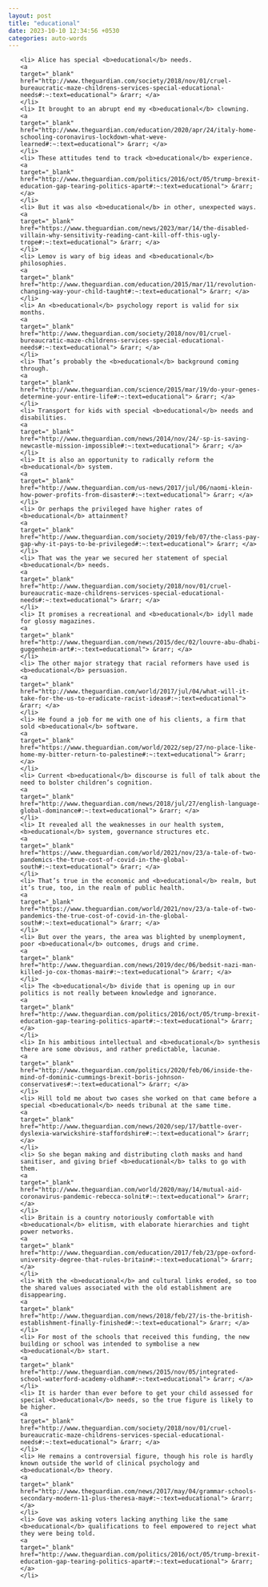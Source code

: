 ```yaml
---
layout: post
title: "educational"
date: 2023-10-10 12:34:56 +0530
categories: auto-words
---
```

<ol>

    <li> Alice has special <b>educational</b> needs.
    <a 
    target="_blank" 
    href="http://www.theguardian.com/society/2018/nov/01/cruel-bureaucratic-maze-childrens-services-special-educational-needs#:~:text=educational"> &rarr; </a>
    </li>
    <li> It brought to an abrupt end my <b>educational</b> clowning.
    <a 
    target="_blank" 
    href="http://www.theguardian.com/education/2020/apr/24/italy-home-schooling-coronavirus-lockdown-what-weve-learned#:~:text=educational"> &rarr; </a>
    </li>
    <li> These attitudes tend to track <b>educational</b> experience.
    <a 
    target="_blank" 
    href="http://www.theguardian.com/politics/2016/oct/05/trump-brexit-education-gap-tearing-politics-apart#:~:text=educational"> &rarr; </a>
    </li>
    <li> But it was also <b>educational</b> in other, unexpected ways.
    <a 
    target="_blank" 
    href="https://www.theguardian.com/news/2023/mar/14/the-disabled-villain-why-sensitivity-reading-cant-kill-off-this-ugly-trope#:~:text=educational"> &rarr; </a>
    </li>
    <li> Lemov is wary of big ideas and <b>educational</b> philosophies.
    <a 
    target="_blank" 
    href="http://www.theguardian.com/education/2015/mar/11/revolution-changing-way-your-child-taught#:~:text=educational"> &rarr; </a>
    </li>
    <li> An <b>educational</b> psychology report is valid for six months.
    <a 
    target="_blank" 
    href="http://www.theguardian.com/society/2018/nov/01/cruel-bureaucratic-maze-childrens-services-special-educational-needs#:~:text=educational"> &rarr; </a>
    </li>
    <li> That’s probably the <b>educational</b> background coming through.
    <a 
    target="_blank" 
    href="http://www.theguardian.com/science/2015/mar/19/do-your-genes-determine-your-entire-life#:~:text=educational"> &rarr; </a>
    </li>
    <li> Transport for kids with special <b>educational</b> needs and disabilities.
    <a 
    target="_blank" 
    href="http://www.theguardian.com/news/2014/nov/24/-sp-is-saving-newcastle-mission-impossible#:~:text=educational"> &rarr; </a>
    </li>
    <li> It is also an opportunity to radically reform the <b>educational</b> system.
    <a 
    target="_blank" 
    href="http://www.theguardian.com/us-news/2017/jul/06/naomi-klein-how-power-profits-from-disaster#:~:text=educational"> &rarr; </a>
    </li>
    <li> Or perhaps the privileged have higher rates of <b>educational</b> attainment?
    <a 
    target="_blank" 
    href="http://www.theguardian.com/society/2019/feb/07/the-class-pay-gap-why-it-pays-to-be-privileged#:~:text=educational"> &rarr; </a>
    </li>
    <li> That was the year we secured her statement of special <b>educational</b> needs.
    <a 
    target="_blank" 
    href="http://www.theguardian.com/society/2018/nov/01/cruel-bureaucratic-maze-childrens-services-special-educational-needs#:~:text=educational"> &rarr; </a>
    </li>
    <li> It promises a recreational and <b>educational</b> idyll made for glossy magazines.
    <a 
    target="_blank" 
    href="http://www.theguardian.com/news/2015/dec/02/louvre-abu-dhabi-guggenheim-art#:~:text=educational"> &rarr; </a>
    </li>
    <li> The other major strategy that racial reformers have used is <b>educational</b> persuasion.
    <a 
    target="_blank" 
    href="http://www.theguardian.com/world/2017/jul/04/what-will-it-take-for-the-us-to-eradicate-racist-ideas#:~:text=educational"> &rarr; </a>
    </li>
    <li> He found a job for me with one of his clients, a firm that sold <b>educational</b> software.
    <a 
    target="_blank" 
    href="https://www.theguardian.com/world/2022/sep/27/no-place-like-home-my-bitter-return-to-palestine#:~:text=educational"> &rarr; </a>
    </li>
    <li> Current <b>educational</b> discourse is full of talk about the need to bolster children’s cognition.
    <a 
    target="_blank" 
    href="http://www.theguardian.com/news/2018/jul/27/english-language-global-dominance#:~:text=educational"> &rarr; </a>
    </li>
    <li> It revealed all the weaknesses in our health system, <b>educational</b> system, governance structures etc.
    <a 
    target="_blank" 
    href="https://www.theguardian.com/world/2021/nov/23/a-tale-of-two-pandemics-the-true-cost-of-covid-in-the-global-south#:~:text=educational"> &rarr; </a>
    </li>
    <li> That’s true in the economic and <b>educational</b> realm, but it’s true, too, in the realm of public health.
    <a 
    target="_blank" 
    href="https://www.theguardian.com/world/2021/nov/23/a-tale-of-two-pandemics-the-true-cost-of-covid-in-the-global-south#:~:text=educational"> &rarr; </a>
    </li>
    <li> But over the years, the area was blighted by unemployment, poor <b>educational</b> outcomes, drugs and crime.
    <a 
    target="_blank" 
    href="http://www.theguardian.com/news/2019/dec/06/bedsit-nazi-man-killed-jo-cox-thomas-mair#:~:text=educational"> &rarr; </a>
    </li>
    <li> The <b>educational</b> divide that is opening up in our politics is not really between knowledge and ignorance.
    <a 
    target="_blank" 
    href="http://www.theguardian.com/politics/2016/oct/05/trump-brexit-education-gap-tearing-politics-apart#:~:text=educational"> &rarr; </a>
    </li>
    <li> In his ambitious intellectual and <b>educational</b> synthesis there are some obvious, and rather predictable, lacunae.
    <a 
    target="_blank" 
    href="http://www.theguardian.com/politics/2020/feb/06/inside-the-mind-of-dominic-cummings-brexit-boris-johnson-conservatives#:~:text=educational"> &rarr; </a>
    </li>
    <li> Hill told me about two cases she worked on that came before a special <b>educational</b> needs tribunal at the same time.
    <a 
    target="_blank" 
    href="http://www.theguardian.com/news/2020/sep/17/battle-over-dyslexia-warwickshire-staffordshire#:~:text=educational"> &rarr; </a>
    </li>
    <li> So she began making and distributing cloth masks and hand sanitiser, and giving brief <b>educational</b> talks to go with them.
    <a 
    target="_blank" 
    href="http://www.theguardian.com/world/2020/may/14/mutual-aid-coronavirus-pandemic-rebecca-solnit#:~:text=educational"> &rarr; </a>
    </li>
    <li> Britain is a country notoriously comfortable with <b>educational</b> elitism, with elaborate hierarchies and tight power networks.
    <a 
    target="_blank" 
    href="http://www.theguardian.com/education/2017/feb/23/ppe-oxford-university-degree-that-rules-britain#:~:text=educational"> &rarr; </a>
    </li>
    <li> With the <b>educational</b> and cultural links eroded, so too the shared values associated with the old establishment are disappearing.
    <a 
    target="_blank" 
    href="http://www.theguardian.com/news/2018/feb/27/is-the-british-establishment-finally-finished#:~:text=educational"> &rarr; </a>
    </li>
    <li> For most of the schools that received this funding, the new building or school was intended to symbolise a new <b>educational</b> start.
    <a 
    target="_blank" 
    href="http://www.theguardian.com/news/2015/nov/05/integrated-school-waterford-academy-oldham#:~:text=educational"> &rarr; </a>
    </li>
    <li> It is harder than ever before to get your child assessed for special <b>educational</b> needs, so the true figure is likely to be higher.
    <a 
    target="_blank" 
    href="http://www.theguardian.com/society/2018/nov/01/cruel-bureaucratic-maze-childrens-services-special-educational-needs#:~:text=educational"> &rarr; </a>
    </li>
    <li> He remains a controversial figure, though his role is hardly known outside the world of clinical psychology and <b>educational</b> theory.
    <a 
    target="_blank" 
    href="http://www.theguardian.com/news/2017/may/04/grammar-schools-secondary-modern-11-plus-theresa-may#:~:text=educational"> &rarr; </a>
    </li>
    <li> Gove was asking voters lacking anything like the same <b>educational</b> qualifications to feel empowered to reject what they were being told.
    <a 
    target="_blank" 
    href="http://www.theguardian.com/politics/2016/oct/05/trump-brexit-education-gap-tearing-politics-apart#:~:text=educational"> &rarr; </a>
    </li>